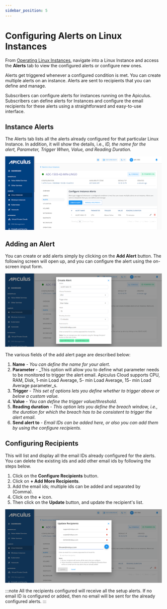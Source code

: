 ```yaml
---
sidebar_position: 5
---
```

# Configuring Alerts on Linux Instances

From [Operating Linux Instances](AboutLinuxInstances), navigate into a Linux Instance and access the **Alerts** tab to view the configured alerts or configure new ones.

Alerts get triggered whenever a configured condition is met. You can create multiple alerts on an instance. Alerts are sent to recipients that you can define and manage.

Subscribers can configure alerts for instances running on the Apiculus. Subscribers can define alerts for Instances and configure the email recipients for these alerts using a straightforward and easy-to-use interface.

## Instance Alerts

The Alerts tab lists all the alerts already configured for that particular Linux Instance. In addition, it will show the details, i.e., _ID, the name for the alert,_ _Parameter, Trigger When, Value, and Reading Duration._

![Configuring Alerts on Linux Instances](img/ConfiguringAlerts1.png)

## Adding an Alert

You can create or add alerts simply by clicking on the **Add Alert** button. The following screen will open up, and you can configure the alert using the on-screen input form.

![Configuring Alerts on Linux Instances](img/ConfiguringAlerts2.png)

The various fields of the add alert page are described below:

1. **Name** - _You can define the name for your alert_.
2. **Parameter** - _This option will allow you to define what parameter needs to be monitored to trigger the alert email. Apiculus Cloud supports CPU, RAM, Disk, 1-min Load Average, 5- min Load Average, 15- min Load Average parameter_s.
3. **Trigger** - _This set of options lets you define whether to trigger above or below a custom value._
4. **Value** - _You can define the trigger value/threshold._
5. **Reading duration** - _This option lets you define the breach window, i.e., the duration for which the breach has to be consistent to trigger the alert email_.
6. **Send alert to** - _Email IDs can be added here, or also you can add them by using the configure recipients._

## Configuring Recipients

This will list and display all the email IDs already configured for the alerts. You can delete the existing ids and add other email ids by following the steps below.

1. Click on the **Configure Recipients** button.
2. Click on **+ Add More Recipients**.
3. Add the email ids; multiple ids can be added and separated by (Comma).
4. Click on the **+** icon.
5. Then click on the **Update** button, and update the recipient's list.

![Configuring Alerts on Linux Instances](img/ConfiguringAlerts3.png)

:::note
All the recipients configured will receive all the setup alerts. If no email ID is configured or added, then no email will be sent for the already configured alerts.
:::